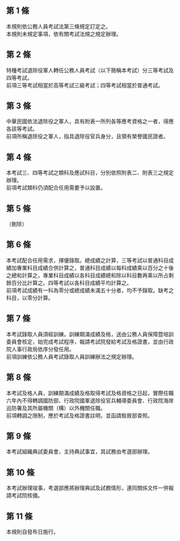 第 1 條
-------
本規則依公務人員考試法第三條規定訂定之。  
本規則未規定事項，依有關考試法規之規定辦理。

第 2 條
-------
特種考試退除役軍人轉任公務人員考試（以下簡稱本考試）分三等考試及  
四等考試。  
前項三等考試相當於高等考試三級考試；四等考試相當於普通考試。

第 3 條
-------
中華民國依法退除役之軍人，具有附表一所列各等應考資格之一者，得應  
各該等考試。  
前項所稱退除役之軍人，指具退除役官兵身分，且領有榮譽國民證者。

第 4 條
-------
本考試三、四等考試之類科及應試科目，分別依照附表二、附表三之規定  
辦理。  
前項考試類科仍須配合任用需要予以設置。

第 5 條
-------
（刪除）

第 6 條
-------
本考試配合任用需求，擇優錄取。總成績之計算，三等考試以普通科目成  
績加專業科目成績合併計算之，普通科目成績以每科成績乘以百分之十後  
之總和計算之，專業科目成績以各科目成績總和除以科目數再乘以所占剩  
餘百分比計算之。四等考試以各科目成績平均計算之。  
前項考試成績有一科為零分或總成績未滿五十分者，均不予錄取。缺考之  
科目，以零分計算。

第 7 條
-------
本考試錄取人員須經訓練。訓練期滿成績及格，送由公務人員保障暨培訓  
委員會核定，始完成考試程序，報請考試院發給考試及格證書，並由行政  
院人事行政局依序分發任用。  
前項訓練依公務人員考試錄取人員訓練辦法之規定辦理。

第 8 條
-------
本考試及格人員，訓練期滿成績及格取得考試及格資格之日起，實際任職  
六年內不得轉調國防部、行政院國軍退除役官兵輔導委員會、行政院海岸  
巡防署及其所屬機關（構）以外機關任職。  
前項轉調之限制，應於考試及格證書註明，並函請銓敘部查照。

第 9 條
-------
本考試組織典試委員會，主持典試事宜，其試務由考選部辦理。

第 10 條
--------
本考試辦理竣事，考選部應將辦理典試及試務情形，連同關係文件一併報  
請考試院核備。

第 11 條
--------
本規則自發布日施行。

